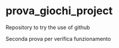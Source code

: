 # prova_giochi_project
Repository to try the use of github

Seconda prova per verifica funzionamento
